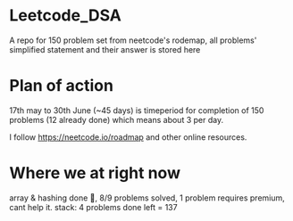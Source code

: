 # Leetcode_DSA
A repo for 150 problem set from neetcode's rodemap, all problems' simplified statement and their answer is stored here

# Plan of action
17th may to 30th June (~45 days) is timeperiod for completion of 150 problems (12 already done) which means about 3 per day. 

I follow https://neetcode.io/roadmap and other online resources.

# Where we at right now 
array & hashing done 🥳, 8/9 problems solved, 1 problem requires premium, cant help it.
stack: 4 problems done
left = 137
